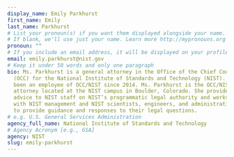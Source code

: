 ```yaml
---
display_name: Emily Parkhurst
first_name: Emily
last_name: Parkhurst
# List your pronoun(s) if you want them displayed alongside your name.
# If blank, we'll use just your name. Learn more http://mypronouns.org
pronoun: ""
# If you include an email address, it will be displayed on your profile page
email: emily.parkhurst@nist.gov
# Keep it under 50 words and only one paragraph
bio: Ms. Parkhurst is a general attorney in the Office of the Chief Counsel
  (OCC) for the National Institute of Standards and Technology (NIST). She has
  been an employee of OCC/NIST since 2014. Ms. Parkhurst is the OCC/NIST
  attorney located at the NIST campus in Boulder, Colorado. She provides legal
  advice to NIST staff on NIST’s programmatic legal authority and works closely
  with NIST management and NIST scientists, engineers, and administrative staff
  to provide guidance and responses to their legal questions.
# e.g. U.S. General Services Administration
agency_full_name: National Institute of Standards and Technology
# Agency Acronym [e.g., GSA]
agency: NIST
slug: emily-parkhurst
---
```

